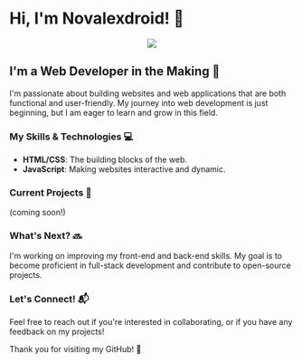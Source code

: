 # Hi, I'm Novalexdroid! 👋

<div align="center">
  <img src="https://visitor-badge.laobi.icu/badge?page_id=Novalexdroid.Novalexdroid&left_text=Visitors"  />
</div>

## I'm a Web Developer in the Making 🌱

I'm passionate about building websites and web applications that are both functional and user-friendly. My journey into web development is just beginning, but I am eager to learn and grow in this field.

### My Skills & Technologies 💻
- **HTML/CSS**: The building blocks of the web.
- **JavaScript**: Making websites interactive and dynamic.

### Current Projects 🚀
(coming soon!)
<!--- **Personal Portfolio Website**: Showcasing my skills, projects, and experience.
- **To-Do List App**: A simple app to manage daily tasks. --->

### What's Next? 🔜
I'm working on improving my front-end and back-end skills. My goal is to become proficient in full-stack development and contribute to open-source projects.

### Let's Connect! 📬
Feel free to reach out if you're interested in collaborating, or if you have any feedback on my projects!

<!-- - [Portfolio](#) -->

Thank you for visiting my GitHub! 🙂

